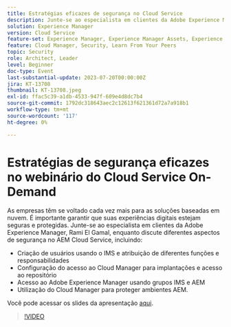 ```yaml
---
title: Estratégias eficazes de segurança no Cloud Service
description: Junte-se ao especialista em clientes da Adobe Experience Manager, Rami El Gamal, enquanto discute diferentes aspectos de segurança no AEM Cloud Service.
solution: Experience Manager
version: Cloud Service
feature-set: Experience Manager, Experience Manager Assets, Experience Manager Sites
feature: Cloud Manager, Security, Learn From Your Peers
topic: Security
role: Architect, Leader
level: Beginner
doc-type: Event
last-substantial-update: 2023-07-20T00:00:00Z
jira: KT-13708
thumbnail: KT-13708.jpeg
exl-id: ffac5c39-a1db-4533-947f-609e4d8dc7b4
source-git-commit: 1792dc318643aec2c12613f621361d72a7a918b1
workflow-type: tm+mt
source-wordcount: '117'
ht-degree: 0%

---
```


# Estratégias de segurança eficazes no webinário do Cloud Service On-Demand

As empresas têm se voltado cada vez mais para as soluções baseadas em nuvem. É importante garantir que suas experiências digitais estejam seguras e protegidas. Junte-se ao especialista em clientes da Adobe Experience Manager, Rami El Gamal, enquanto discute diferentes aspectos de segurança no AEM Cloud Service, incluindo:

* Criação de usuários usando o IMS e atribuição de diferentes funções e responsabilidades
* Configuração do acesso ao Cloud Manager para implantações e acesso ao repositório
* Acesso ao Adobe Experience Manager usando grupos IMS e AEM
* Utilização do Cloud Manager para proteger ambientes AEM.

Você pode acessar os slides da apresentação [aqui](../../assets/experience-manager/july2023/effective-security-strategies-in-cloud-service/AEM-CloudManager-Security_Webinar_July_18.pdf).

>[!VIDEO](https://video.tv.adobe.com/v/3421772/?learn=on)

